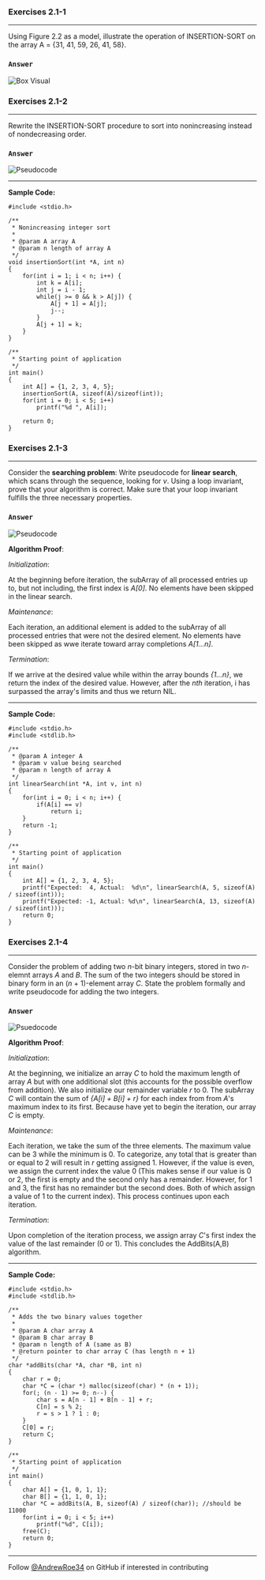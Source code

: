### Exercises 2.1-1
***
Using Figure 2.2 as a model, illustrate the operation of INSERTION-SORT on the array A = {31, 41, 59, 26, 41, 58}.

### `Answer`
![Box Visual](https://github.com/AndrewRoe34/CLRS-Solutions/blob/main/C02-Getting-Started/img/insertsort-box.png)

### Exercises 2.1-2
***
Rewrite the INSERTION-SORT procedure to sort into nonincreasing instead of nondecreasing order.

### `Answer`
![Pseudocode](https://github.com/AndrewRoe34/CLRS-Solutions/blob/main/C02-Getting-Started/img/insertsort-perf.png)

***
**Sample Code:**

```
#include <stdio.h>

/**
 * Nonincreasing integer sort
 *
 * @param A array A
 * @param n length of array A
 */
void insertionSort(int *A, int n)
{
    for(int i = 1; i < n; i++) {
        int k = A[i];
        int j = i - 1;
        while(j >= 0 && k > A[j]) {
            A[j + 1] = A[j];
            j--;
        }
        A[j + 1] = k;
    }
}

/**
 * Starting point of application
 */
int main()
{
    int A[] = {1, 2, 3, 4, 5};
    insertionSort(A, sizeof(A)/sizeof(int));
    for(int i = 0; i < 5; i++)
        printf("%d ", A[i]);

    return 0;
}
```

### Exercises 2.1-3
***
Consider the **searching problem**:
<insert image>
Write pseudocode for **linear search**, which scans through the sequence, looking for *v*. Using a loop invariant, prove that your algorithm is correct. Make sure that your loop invariant fulfills the three necessary properties.

### `Answer`
![Pseudocode](https://github.com/AndrewRoe34/CLRS-Solutions/blob/main/C02-Getting-Started/img/linear-search.png)

**Algorithm Proof**:

*Initialization*:
  
At the beginning before iteration, the subArray of all processed entries up to, but not including, the first index is *A[0]*. No elements have been skipped in the linear search.

*Maintenance*:

Each iteration, an additional element is added to the subArray of all processed entries that were not the desired element. No elements have been skipped as wwe iterate toward array completions *A[1...n]*.
  
*Termination*:

If we arrive at the desired value while within the array bounds *{1...n}*, we return the index of the desired value. However, after the *nth* iteration, i has surpassed the array's limits and thus we return NIL.

***
**Sample Code:**

```
#include <stdio.h>
#include <stdlib.h>

/**
 * @param A integer A
 * @param v value being searched
 * @param n length of array A
 */
int linearSearch(int *A, int v, int n)
{
    for(int i = 0; i < n; i++) {
        if(A[i] == v)
            return i;
    }
    return -1;
}

/**
 * Starting point of application
 */
int main()
{
    int A[] = {1, 2, 3, 4, 5};
    printf("Expected:  4, Actual:  %d\n", linearSearch(A, 5, sizeof(A) / sizeof(int)));
    printf("Expected: -1, Actual: %d\n", linearSearch(A, 13, sizeof(A) / sizeof(int)));
    return 0;
}
```
  
### Exercises 2.1-4
***
Consider the problem of adding two *n*-bit binary integers, stored in two *n*-elemnt arrays *A* and *B*. The sum of the two integers should be stored in binary form in an (*n* + 1)-element array *C*. State the problem formally and write pseudocode for adding the two integers.

### `Answer`
![Psuedocode](https://github.com/AndrewRoe34/CLRS-Solutions/blob/main/C02-Getting-Started/img/addbits-psuedo.png)

**Algorithm Proof**:

*Initialization*:
  
At the beginning, we initialize an array *C* to hold the maximum length of array *A* but with one additional slot (this accounts for the possible overflow from addition). We also initialize our remainder variable *r* to 0. The subArray *C* will contain the sum of *{A[i] + B[i] + r}* for each index from from *A*'s maximum index to its first. Because have yet to begin the iteration, our array *C* is empty.

*Maintenance*:

Each iteration, we take the sum of the three elements. The maximum value can be 3 while the minimum is 0. To categorize, any total that is greater than or equal to 2 will result in *r* getting assigned 1. However, if the value is even, we assign the current index the value 0 (This makes sense if our value is 0 or 2, the first is empty and the second only has a remainder. However, for 1 and 3, the first has no remainder but the second does. Both of which assign a value of 1 to the current index). This process continues upon each iteration.
  
*Termination*:

Upon completion of the iteration process, we assign array *C*'s first index the value of the last remainder (0 or 1). This concludes the AddBits(A,B) algorithm.
  
***
**Sample Code:**
  
```
#include <stdio.h>
#include <stdlib.h>

/**
 * Adds the two binary values together
 *
 * @param A char array A
 * @param B char array B
 * @param n length of A (same as B)
 * @return pointer to char array C (has length n + 1)
 */
char *addBits(char *A, char *B, int n)
{
    char r = 0;
    char *C = (char *) malloc(sizeof(char) * (n + 1));
    for(; (n - 1) >= 0; n--) {
        char s = A[n - 1] + B[n - 1] + r;
        C[n] = s % 2;
        r = s > 1 ? 1 : 0;
    }
    C[0] = r;
    return C;
}

/**
 * Starting point of application
 */
int main()
{
    char A[] = {1, 0, 1, 1};
    char B[] = {1, 1, 0, 1};
    char *C = addBits(A, B, sizeof(A) / sizeof(char)); //should be 11000
    for(int i = 0; i < 5; i++)
        printf("%d", C[i]);
    free(C);
    return 0;
}
```


***
Follow [@AndrewRoe34](https://github.com/AndrewRoe34) on GitHub if interested in contributing
